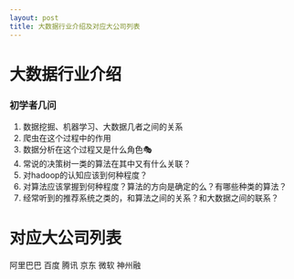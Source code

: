 ```yaml
---
layout: post
title: 大数据行业介绍及对应大公司列表
---
```


# 大数据行业介绍
### 初学者几问
1. 数据挖掘、机器学习、大数据几者之间的关系
2. 爬虫在这个过程中的作用
3. 数据分析在这个过程又是什么角色🎭
4. 常说的决策树一类的算法在其中又有什么关联？
5. 对hadoop的认知应该到何种程度？
6. 对算法应该掌握到何种程度？算法的方向是确定的么？有哪些种类的算法？
7. 经常听到的推荐系统之类的，和算法之间的关系？和大数据之间的联系？

# 对应大公司列表
阿里巴巴
百度
腾讯
京东
微软
神州融
